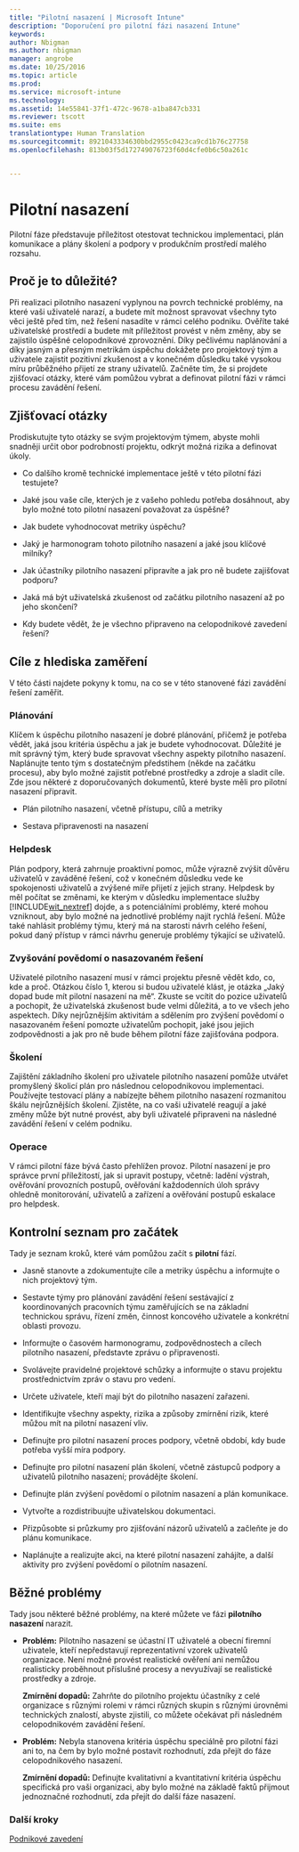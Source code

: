 ```yaml
---
title: "Pilotní nasazení | Microsoft Intune"
description: "Doporučení pro pilotní fázi nasazení Intune"
keywords: 
author: Nbigman
ms.author: nbigman
manager: angrobe
ms.date: 10/25/2016
ms.topic: article
ms.prod: 
ms.service: microsoft-intune
ms.technology: 
ms.assetid: 14e55841-37f1-472c-9678-a1ba847cb331
ms.reviewer: tscott
ms.suite: ems
translationtype: Human Translation
ms.sourcegitcommit: 8921043334630bbd2955c0423ca9cd1b76c27758
ms.openlocfilehash: 813b03f5d172749076723f60d4cfe0b6c50a261c


---
```


# Pilotní nasazení
Pilotní fáze představuje příležitost otestovat technickou implementaci, plán komunikace a plány školení a podpory v produkčním prostředí malého rozsahu.

## Proč je to důležité?
Při realizaci pilotního nasazení vyplynou na povrch technické problémy, na které vaši uživatelé narazí, a budete mít možnost spravovat všechny tyto věci ještě před tím, než řešení nasadíte v rámci celého podniku. Ověříte také uživatelské prostředí a budete mít příležitost provést v něm změny, aby se zajistilo úspěšné celopodnikové zprovoznění. Díky pečlivému naplánování a díky jasným a přesným metrikám úspěchu dokážete pro projektový tým a uživatele zajistit pozitivní zkušenost a v konečném důsledku také vysokou míru průběžného přijetí ze strany uživatelů.
Začněte tím, že si projdete zjišťovací otázky, které vám pomůžou vybrat a definovat pilotní fázi v rámci procesu zavádění řešení.

## Zjišťovací otázky
Prodiskutujte tyto otázky se svým projektovým týmem, abyste mohli snadněji určit obor podrobností projektu, odkrýt možná rizika a definovat úkoly.

-   Co dalšího kromě technické implementace ještě v této pilotní fázi testujete?

-   Jaké jsou vaše cíle, kterých je z vašeho pohledu potřeba dosáhnout, aby bylo možné toto pilotní nasazení považovat za úspěšné?

-   Jak budete vyhodnocovat metriky úspěchu?

-   Jaký je harmonogram tohoto pilotního nasazení a jaké jsou klíčové milníky?

-   Jak účastníky pilotního nasazení připravíte a jak pro ně budete zajišťovat podporu?

-   Jaká má být uživatelská zkušenost od začátku pilotního nasazení až po jeho skončení?

-   Kdy budete vědět, že je všechno připraveno na celopodnikové zavedení řešení?

## Cíle z hlediska zaměření
V této části najdete pokyny k tomu, na co se v této stanovené fázi zavádění řešení zaměřit.

### Plánování
Klíčem k úspěchu pilotního nasazení je dobré plánování, přičemž je potřeba vědět, jaká jsou kritéria úspěchu a jak je budete vyhodnocovat. Důležité je mít správný tým, který bude spravovat všechny aspekty pilotního nasazení. Naplánujte tento tým s dostatečným předstihem (někde na začátku procesu), aby bylo možné zajistit potřebné prostředky a zdroje a sladit cíle. Zde jsou některé z doporučovaných dokumentů, které byste měli pro pilotní nasazení připravit.

-   Plán pilotního nasazení, včetně přístupu, cílů a metriky

-   Sestava připravenosti na nasazení

### Helpdesk
Plán podpory, která zahrnuje proaktivní pomoc, může výrazně zvýšit důvěru uživatelů v zaváděné řešení, což v konečném důsledku vede ke spokojenosti uživatelů a zvýšené míře přijetí z jejich strany. Helpdesk by měl počítat se změnami, ke kterým v důsledku implementace služby [!INCLUDE[wit_nextref](../includes/wit_nextref_md.md)] dojde, a s potenciálními problémy, které mohou vzniknout, aby bylo možné na jednotlivé problémy najít rychlá řešení. Může také nahlásit problémy týmu, který má na starosti návrh celého řešení, pokud daný přístup v rámci návrhu generuje problémy týkající se uživatelů.

### Zvyšování povědomí o nasazovaném řešení
Uživatelé pilotního nasazení musí v rámci projektu přesně vědět kdo, co, kde a proč. Otázkou číslo 1, kterou si budou uživatelé klást, je otázka „Jaký dopad bude mít pilotní nasazení na mě“. Zkuste se vcítit do pozice uživatelů a pochopit, že uživatelská zkušenost bude velmi důležitá, a to ve všech jeho aspektech. Díky nejrůznějším aktivitám a sdělením pro zvýšení povědomí o nasazovaném řešení pomozte uživatelům pochopit, jaké jsou jejich zodpovědnosti a jak pro ně bude během pilotní fáze zajišťována podpora.

### Školení
Zajištění základního školení pro uživatele pilotního nasazení pomůže utvářet promyšlený školicí plán pro následnou celopodnikovou implementaci. Používejte testovací plány a nabízejte během pilotního nasazení rozmanitou škálu nejrůznějších školení. Zjistěte, na co vaši uživatelé reagují a jaké změny může být nutné provést, aby byli uživatelé připraveni na následné zavádění řešení v celém podniku.

### Operace
V rámci pilotní fáze bývá často přehlížen provoz. Pilotní nasazení je pro správce první příležitostí, jak si upravit postupy, včetně: ladění výstrah, ověřování provozních postupů, ověřování každodenních úloh správy ohledně monitorování, uživatelů a zařízení a ověřování postupů eskalace pro helpdesk.

## Kontrolní seznam pro začátek
Tady je seznam kroků, které vám pomůžou začít s **pilotní** fází.

-   Jasně stanovte a zdokumentujte cíle a metriky úspěchu a informujte o nich projektový tým.

-   Sestavte týmy pro plánování zavádění řešení sestávající z koordinovaných pracovních týmu zaměřujících se na základní technickou správu, řízení změn, činnost koncového uživatele a konkrétní oblasti provozu.

-   Informujte o časovém harmonogramu, zodpovědnostech a cílech pilotního nasazení, představte zprávu o připravenosti.

-   Svolávejte pravidelné projektové schůzky a informujte o stavu projektu prostřednictvím zpráv o stavu pro vedení.

-   Určete uživatele, kteří mají být do pilotního nasazení zařazeni.

-   Identifikujte všechny aspekty, rizika a způsoby zmírnění rizik, které můžou mít na pilotní nasazení vliv.

-   Definujte pro pilotní nasazení proces podpory, včetně období, kdy bude potřeba vyšší míra podpory.

-   Definujte pro pilotní nasazení plán školení, včetně zástupců podpory a uživatelů pilotního nasazení; provádějte školení.

-   Definujte plán zvýšení povědomí o pilotním nasazení a plán komunikace.

-   Vytvořte a rozdistribuujte uživatelskou dokumentaci.

-   Přizpůsobte si průzkumy pro zjišťování názorů uživatelů a začleňte je do plánu komunikace.

-   Naplánujte a realizujte akci, na které pilotní nasazení zahájíte, a další aktivity pro zvýšení povědomí o pilotním nasazení.

## Běžné problémy
Tady jsou některé běžné problémy, na které můžete ve fázi **pilotního nasazení** narazit.

-   **Problém:** Pilotního nasazení se účastní IT uživatelé a obecní firemní uživatele, kteří nepředstavují reprezentativní vzorek uživatelů organizace. Není možné provést realistické ověření ani nemůžou realisticky proběhnout příslušné procesy a nevyužívají se realistické prostředky a zdroje.

    **Zmírnění dopadů:** Zahrňte do pilotního projektu účastníky z celé organizace s různými rolemi v rámci různých skupin s různými úrovněmi technických znalostí, abyste zjistili, co můžete očekávat při následném celopodnikovém zavádění řešení.

-   **Problém:** Nebyla stanovena kritéria úspěchu speciálně pro pilotní fázi ani to, na čem by bylo možné postavit rozhodnutí, zda přejít do fáze celopodnikového nasazení.

    **Zmírnění dopadů:** Definujte kvalitativní a kvantitativní kritéria úspěchu specifická pro vaši organizaci, aby bylo možné na základě faktů přijmout jednoznačné rozhodnutí, zda přejít do další fáze nasazení.

### Další kroky
[Podnikové zavedení](enterprise-rollout.md)



<!--HONumber=Oct16_HO4-->


